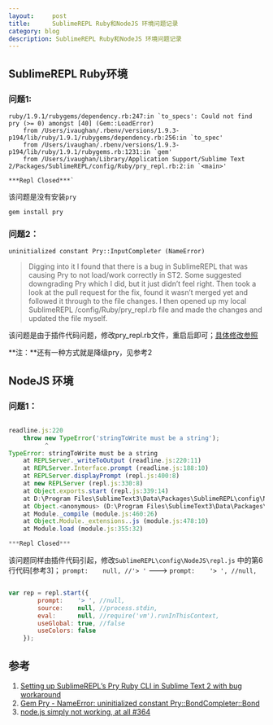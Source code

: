 ```yaml
---
layout:     post
title:      SublimeREPL Ruby和NodeJS 环境问题记录
category: blog
description: SublimeREPL Ruby和NodeJS 环境问题记录
---
```


## SublimeREPL Ruby环境

### 问题1:

```
ruby/1.9.1/rubygems/dependency.rb:247:in `to_specs': Could not find pry (>= 0) amongst [40] (Gem::LoadError)
    from /Users/ivaughan/.rbenv/versions/1.9.3-p194/lib/ruby/1.9.1/rubygems/dependency.rb:256:in `to_spec'
    from /Users/ivaughan/.rbenv/versions/1.9.3-p194/lib/ruby/1.9.1/rubygems.rb:1231:in `gem'
    from /Users/ivaughan/Library/Application Support/Sublime Text 2/Packages/SublimeREPL/config/Ruby/pry_repl.rb:2:in `<main>'

***Repl Closed***`
```
该问题是没有安装`pry`

	gem install pry


### 问题2：

```
uninitialized constant Pry::InputCompleter (NameError)
``` 

> Digging into it I found that there is a bug in SublimeREPL that was causing Pry to not load/work correctly in ST2. Some suggested downgrading Pry which I did, but it just didn’t feel right. Then took a look at the pull request for the fix, found it wasn’t merged yet and followed it through to the file changes. 
I then opened up my local SublimeREPL /config/Ruby/pry_repl.rb file and made the changes and updated the file myself.

该问题是由于插件代码问题，修改pry_repl.rb文件，重启后即可；[具体修改参照](https://github.com/wuub/SublimeREPL/pull/372/files)


**注：**还有一种方式就是降级pry，见参考2

## NodeJS 环境

### 问题1：
```javascript

readline.js:220
    throw new TypeError('stringToWrite must be a string');
          ^
TypeError: stringToWrite must be a string
    at REPLServer._writeToOutput (readline.js:220:11)
    at REPLServer.Interface.prompt (readline.js:188:10)
    at REPLServer.displayPrompt (repl.js:400:8)
    at new REPLServer (repl.js:330:8)
    at Object.exports.start (repl.js:339:14)
    at D:\Program Files\SublimeText3\Data\Packages\SublimeREPL\config\NodeJS\repl.js:5:20
    at Object.<anonymous> (D:\Program Files\SublimeText3\Data\Packages\SublimeREPL\config\NodeJS\repl.js:38:3)
    at Module._compile (module.js:460:26)
    at Object.Module._extensions..js (module.js:478:10)
    at Module.load (module.js:355:32)

***Repl Closed***
```
该问题同样由插件代码引起，修改`SublimeREPL\config\NodeJS\repl.js` 中的第6行代码[参考3]；
`prompt:    null, //'> '` ---> `prompt:    '> ', //null,`

```javascript

var rep = repl.start({
        prompt:    '> ', //null,
        source:    null, //process.stdin,
        eval:      null, //require('vm').runInThisContext,
        useGlobal: true, //false
        useColors: false
    });
```

## 参考

1. [Setting up SublimeREPL’s Pry Ruby CLI in Sublime Text 2 with bug workaround](http://vikingcodingadventures.tumblr.com/post/97746105649/setting-up-sublimerepls-pry-ruby-cli-in-sublime)
2. [Gem Pry - NameError: uninitialized constant Pry::BondCompleter::Bond](http://stackoverflow.com/questions/21405771/gem-pry-nameerror-uninitialized-constant-prybondcompleterbond)
3. [node.js simply not working, at all #364](https://github.com/wuub/SublimeREPL/issues/364)


